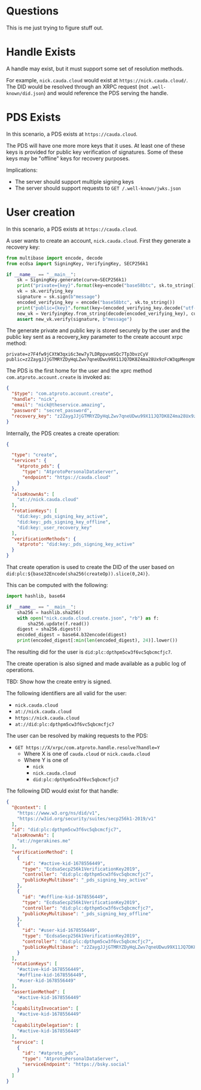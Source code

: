 # Questions

This is me just trying to figure stuff out.

# Handle Exists

A handle may exist, but it must support some set of resolution methods.

For example, `nick.cauda.cloud` would exist at `https://nick.cauda.cloud/`. The DID would be resolved through an XRPC request (not `.well-known/did.json`) and would reference the PDS serving the handle.

# PDS Exists

In this scenario, a PDS exists at `https://cauda.cloud`.

The PDS will have one more more keys that it uses. At least one of these keys is provided for public key verification of signatures. Some of these keys may be "offline" keys for recovery purposes.

Implications:

* The server should support multiple signing keys
* The server should support requests to `GET /.well-known/jwks.json`

# User creation

In this scenario, a PDS exists at `https://cauda.cloud`.

A user wants to create an account, `nick.cauda.cloud`. First they generate a recovery key:

```python
from multibase import encode, decode
from ecdsa import SigningKey, VerifyingKey, SECP256k1

if __name__ == "__main__":
    sk = SigningKey.generate(curve=SECP256k1)
    print("private={key}".format(key=encode("base58btc", sk.to_string()).decode("utf-8")))
    vk = sk.verifying_key
    signature = sk.sign(b"message")
    encoded_verifying_key = encode("base58btc", vk.to_string())
    print("public={key}".format(key=(encoded_verifying_key.decode("utf-8"))))
    new_vk = VerifyingKey.from_string(decode(encoded_verifying_key), curve=SECP256k1)
    assert new_vk.verify(signature, b"message")
```

The generate private and public key is stored securely by the user and the public key sent as a recovery_key parameter to the create account xrpc method:

```
private=z7F4fw9jCXtW3qxi6c3ew7y7LDRppvumSQc7Tp3bvzCyV
public=z2ZaygJJjGTMRYZDyHqLZwv7qneUDwu99X11JQ7DK8Z4ma28Ux9zFcW3qpMengmmxicBfMpqoDCu33EFiTPpxVb9y
```

The PDS is the first home for the user and the xprc method `com.atproto.account.create` is invoked as:

```json
{
  "$type": "com.atproto.account.create",
  "handle": "nick",
  "email": "nick@theservice.amazing",
  "password": "secret_password",
  "recovery_key": "z2ZaygJJjGTMRYZDyHqLZwv7qneUDwu99X11JQ7DK8Z4ma28Ux9zFcW3qpMengmmxicBfMpqoDCu33EFiTPpxVb9y",
}
```

Internally, the PDS creates a create operation:

```json
{

  "type": "create",
  "services": {
    "atproto_pds": {
      "type": "AtprotoPersonalDataServer",
      "endpoint": "https://cauda.cloud"
    }
  },
  "alsoKnownAs": [
    "at://nick.cauda.cloud"
  ],
  "rotationKeys": [
    "did:key:_pds_signing_key_active",
    "did:key:_pds_signing_key_offline",
    "did:key:_user_recovery_key"
  ],
  "verificationMethods": {
    "atproto": "did:key:_pds_signing_key_active"
  }
}
```

That create operation is used to create the DID of the user based on `did:plc:${base32Encode(sha256(createOp)).slice(0,24)}`.

This can be computed with the following:

```python
import hashlib, base64

if __name__ == "__main__":
    sha256 = hashlib.sha256()
    with open("nick.cauda.cloud.create.json", "rb") as f:
        sha256.update(f.read())
    digest = sha256.digest()
    encoded_digest = base64.b32encode(digest)
    print(encoded_digest[:min(len(encoded_digest), 24)].lower())
```

The resulting did for the user is `did:plc:dpthpm5cw3f6vc5qbcmcfjc7`.

The create operation is also signed and made available as a public log of operations.

TBD: Show how the create entry is signed.

The following identifiers are all valid for the user:

* `nick.cauda.cloud`
* `at://nick.cauda.cloud`
* `https://nick.cauda.cloud`
* `at://did:plc:dpthpm5cw3f6vc5qbcmcfjc7`

The user can be resolved by making requests to the PDS:

* `GET https://X/xrpc/com.atproto.handle.resolve?handle=Y`
  * Where X is one of `cauda.cloud` or `nick.cauda.cloud`
  * Where Y is one of
    * `nick`
    * `nick.cauda.cloud`
    * `did:plc:dpthpm5cw3f6vc5qbcmcfjc7`

The following DID would exist for that handle:

```json
{
  "@context": [
    "https://www.w3.org/ns/did/v1",
    "https://w3id.org/security/suites/secp256k1-2019/v1"
  ],
  "id": "did:plc:dpthpm5cw3f6vc5qbcmcfjc7",
  "alsoKnownAs": [
    "at://ngerakines.me"
  ],
  "verificationMethod": [
    {
      "id": "#active-kid-1678556449",
      "type": "EcdsaSecp256k1VerificationKey2019",
      "controller": "did:plc:dpthpm5cw3f6vc5qbcmcfjc7",
      "publicKeyMultibase": "_pds_signing_key_active"
    },
    {
      "id": "#offline-kid-1678556449",
      "type": "EcdsaSecp256k1VerificationKey2019",
      "controller": "did:plc:dpthpm5cw3f6vc5qbcmcfjc7",
      "publicKeyMultibase": "_pds_signing_key_offline"
    },
    {
      "id": "#user-kid-1678556449",
      "type": "EcdsaSecp256k1VerificationKey2019",
      "controller": "did:plc:dpthpm5cw3f6vc5qbcmcfjc7",
      "publicKeyMultibase": "z2ZaygJJjGTMRYZDyHqLZwv7qneUDwu99X11JQ7DK8Z4ma28Ux9zFcW3qpMengmmxicBfMpqoDCu33EFiTPpxVb9y"
    }
  ],
  "rotationKeys": [
    "#active-kid-1678556449",
    "#offline-kid-1678556449",
    "#user-kid-1678556449"
  ],
  "assertionMethod": [
    "#active-kid-1678556449"
  ],
  "capabilityInvocation": [
    "#active-kid-1678556449"
  ],
  "capabilityDelegation": [
    "#active-kid-1678556449"
  ],
  "service": [
    {
      "id": "#atproto_pds",
      "type": "AtprotoPersonalDataServer",
      "serviceEndpoint": "https://bsky.social"
    }
  ]
}
```